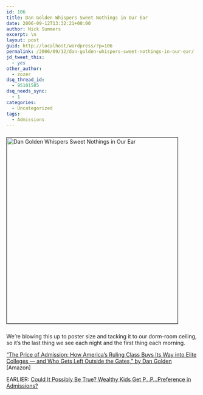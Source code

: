 ```yaml
---
id: 106
title: Dan Golden Whispers Sweet Nothings in Our Ear
date: 2006-09-12T13:32:21+00:00
author: Nick Summers
excerpt: \n
layout: post
guid: http://localhost/wordpress/?p=106
permalink: /2006/09/12/dan-golden-whispers-sweet-nothings-in-our-ear/
jd_tweet_this:
  - yes
other_author:
  - zozer
dsq_thread_id:
  - 95101585
dsq_needs_sync:
  - 1
categories:
  - Uncategorized
tags:
  - Admissions
---
```

[<img width="450" vspace="10" height="489" border="1" src="http://www.ivygateblog.com/wp-content/uploads/2006/09/inscription.jpg" alt="Dan Golden Whispers Sweet Nothings in Our Ear" />](http://www.ivygateblog.com/wp-content/uploads/2006/09/inscription_big.jpg)
  
We&#8217;re blowing this up to poster size and tacking it to our dorm-room ceiling, so it&#8217;s the last thing we see each night and the first thing each morning.

[&#8220;The Price of Admission: How America&#8217;s Ruling Class Buys Its Way into Elite Colleges &#8212; and Who Gets Left Outside the Gates,&#8221; by Dan Golden](http://www.amazon.com/gp/redirect.html?link_code=ur2&tag=ivygatheivyle-20&camp=1789&creative=9325&location=%2FPrice-Admission-America-Colleges-Outside%2Fdp%2F1400097967%2Fsr%3D8-1%2Fqid%3D1158008446%2Fref%3Dsr_1_1%3Fie%3DUTF8%26s%3Dbooks) [Amazon]&nbsp;

EARLIER: [Could It <span class="c1">Possibly</span> Be True? Wealthy Kids Get P&#8230;P&#8230;Preference in Admissions?](http://www.ivygateblog.com/2006/09/could_it_possibly_be_true_wealthy_kids_get_pppreference_in_admissions.html)